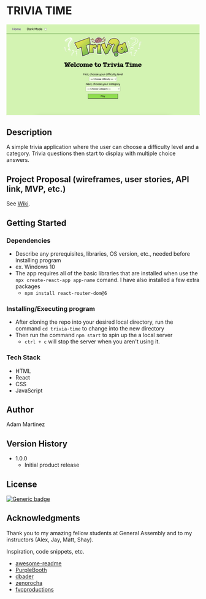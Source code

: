 # TRIVIA TIME

![Sceen shot of home page](src/img/trivia-homepage.png)

## Description

A simple trivia application where the user can choose a difficulty level and a category. Trivia questions then start to display with multiple choice answers.

## Project Proposal (wireframes, user stories, API link, MVP, etc.)

See [Wiki](https://github.com/time2fishman/triva-time/wiki/Project-Proposal).

## Getting Started

### Dependencies

* Describe any prerequisites, libraries, OS version, etc., needed before installing program
* ex. Windows 10
* The app requires all of the basic libraries that are installed when use the `npx create-react-app app-name` comand. I have also installed a few extra packages
  * `npm install react-router-dom@6`

### Installing/Executing program

* After cloning the repo into your desired local directory, run the command `cd trivia-time` to change into the new directory
* Then run the command `npm start` to spin up the a local server
  * `ctrl + c` will stop the server when you aren't using it.
  
### Tech Stack
* HTML
* React
* CSS
* JavaScript

## Author

Adam Martinez 

## Version History

* 1.0.0
    * Initial product release

## License

[![Generic badge](https://img.shields.io/badge/License-time2fishman-green.svg)](https://shields.io/)

## Acknowledgments

Thank you to my amazing fellow students at General Assembly and to my instructors (Alex, Jay, Matt, Shay).

Inspiration, code snippets, etc.
* [awesome-readme](https://github.com/matiassingers/awesome-readme)
* [PurpleBooth](https://gist.github.com/PurpleBooth/109311bb0361f32d87a2)
* [dbader](https://github.com/dbader/readme-template)
* [zenorocha](https://gist.github.com/zenorocha/4526327)
* [fvcproductions](https://gist.github.com/fvcproductions/1bfc2d4aecb01a834b46)

